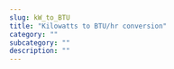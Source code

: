 ```yaml
---
slug: kW_to_BTU
title: "Kilowatts to BTU/hr conversion"
category: ""
subcategory: ""
description: ""
---
```


